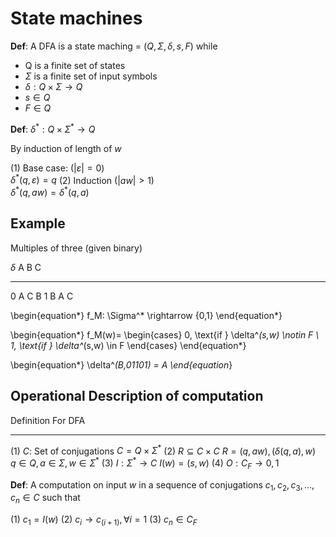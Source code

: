 # State machines

**Def**: A DFA is a state maching = $(Q,\Sigma,\delta,s,F)$ while

- Q is a finite set of states
- $\Sigma$ is a finite set of input symbols
- $\delta: Q \times \Sigma \rightarrow Q$
- $s \in Q$
- $F \in Q$

**Def**: $\delta^*: Q \times \Sigma^* \rightarrow Q$

By induction of length of $w$

(1) Base case: $( |\varepsilon| = 0)$  
    $\delta^*(q, \varepsilon) = q$
(2) Induction $( |aw| > 1 )$  
    $\delta^*(q, aw) = \delta^*(q, a)$

## Example

Multiples of three (given binary)

$\delta$  A    B   C
-------   --   --  ---
0         A    C   B
1         B    A   C

\begin{equation*}
    f_M: \Sigma^* \rightarrow {0,1}
\end{equation*}

\begin{equation*}
    f_M(w)= \begin{cases}
      0, \text{if } \delta^*(s,w) \notin F \\
      1, \text{if } \delta^*(s,w) \in F
    \end{cases}
\end{equation*}

\begin{equation*}
    \delta^*(B,01101) = A
\end{equation*}

## Operational Description of computation

Definition                        For DFA
-----------                       --------
(1) $C$: Set of conjugations      $C=Q \times \Sigma^*$
(2) $R \subseteq C \times C$      $R = {(q, aw), (\delta(q,a), w)}$  
                                  $q \in Q, a \in \Sigma, w \in \Sigma^*$
(3) $I: \Sigma^* \rightarrow C$   $I(w) = (s, w)$
(4) $O: C_F \rightarrow {0,1}$    

**Def**: A computation on input $w$ in a sequence of conjugations
$c_1, c_2, c_3,..., c_n \in C$ such that

(1) $c_1 = I(w)$
(2) $c_i \rightarrow c_(i + 1), \forall i=1$
(3) $c_n \in C_F$
